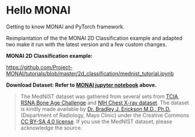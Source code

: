 # Hello MONAI
 Getting to know MONAI and PyTorch framework.

Reimplantation of the the MONAI 2D Classification example and adapted two make it run with the latest version and a few custom changes.

**MONAI 2D Classification example:**

https://github.com/Project-MONAI/tutorials/blob/master/2d_classification/mednist_tutorial.ipynb

**Download Dataset: Refer to [MONAI jupyter notebook](https://github.com/Project-MONAI/tutorials/blob/master/2d_classification/mednist_tutorial.ipynb) above.**

> The MedNIST dataset was gathered from several sets from [TCIA](https://wiki.cancerimagingarchive.net/display/Public/Data+Usage+Policies+and+Restrictions), [RSNA Bone Age Challenge](https://www.rsna.org/education/ai-resources-and-training/ai-image-challenge/rsna-pediatric-bone-age-challenge-2017) and [NIH Chest X-ray dataset](https://cloud.google.com/healthcare/docs/resources/public-datasets/nih-chest).
> The dataset is kindly made available by [Dr. Bradley J. Erickson M.D., Ph.D.](https://www.mayo.edu/research/labs/radiology-informatics/overview) (Department of Radiology, Mayo Clinic) under the Creative Commons [CC BY-SA 4.0 license](https://creativecommons.org/licenses/by-sa/4.0/).
> If you use the MedNIST dataset, please acknowledge the source.
